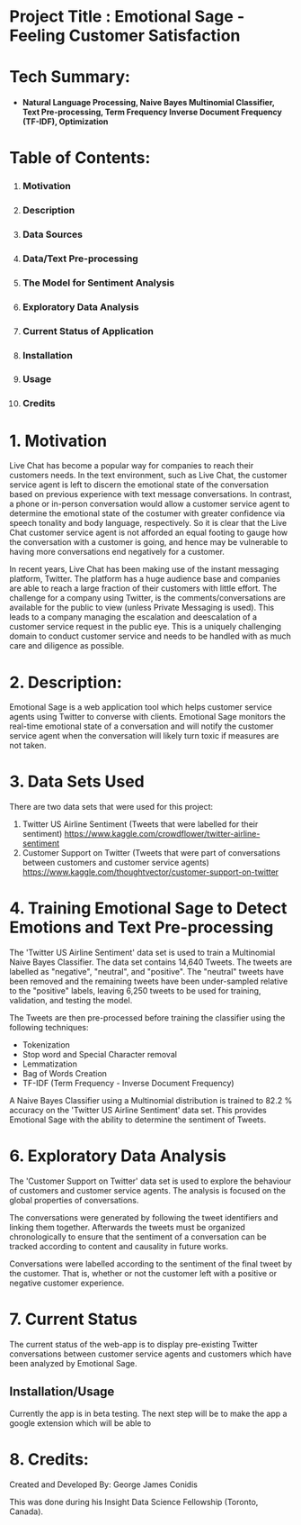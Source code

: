 # Project Title : Emotional Sage - Feeling Customer Satisfaction

# Tech Summary:
* #### **Natural Language Processing, Naive Bayes Multinomial Classifier, Text Pre-processing, Term Frequency Inverse Document Frequency (TF-IDF), Optimization**

# Table of Contents:
1. ### Motivation
2. ### Description
3. ### Data Sources
4. ### Data/Text Pre-processing
5. ### The Model for Sentiment Analysis
6. ### Exploratory Data Analysis
7. ### Current Status of Application
3. ### Installation
4. ### Usage
5. ### Credits


# 1. Motivation

Live Chat has become a popular way for companies to reach their customers needs. In the text environment, such as Live Chat, the customer service agent is left to discern the emotional state of the conversation based on previous experience with text message conversations. In contrast, a phone or in-person conversation would allow a customer service agent to determine the emotional state of the costumer with greater confidence via speech tonality and body language, respectively. So it is clear that the Live Chat customer service agent is not afforded an equal footing to gauge how the conversation with a customer is going, and hence may be vulnerable to having more conversations end negatively for a customer.

In recent years, Live Chat has been making use of the instant messaging platform, Twitter. The platform has a huge audience base and companies are able to reach a large fraction of their customers with little effort. The challenge for a company using Twitter, is the comments/conversations are available for the public to view (unless Private Messaging is used). This leads to a company managing the escalation and deescalation of a customer service request in the public eye. This is a uniquely challenging domain to conduct customer service and needs to be handled with as much care and diligence as possible.

# 2. Description:

Emotional Sage is a web application tool which helps customer service agents using Twitter to converse with clients. Emotional Sage monitors the real-time emotional state of a conversation and will notify the customer service agent when the conversation will likely turn toxic if measures are not taken.

# 3. Data Sets Used

There are two data sets that were used for this project:
1. Twitter US Airline Sentiment (Tweets that were labelled for their sentiment)
https://www.kaggle.com/crowdflower/twitter-airline-sentiment
2. Customer Support on Twitter (Tweets that were part of conversations between customers and customer service agents)
 https://www.kaggle.com/thoughtvector/customer-support-on-twitter

# 4. Training Emotional Sage to Detect Emotions and Text Pre-processing

The 'Twitter US Airline Sentiment' data set is used to train a Multinomial Naive Bayes Classifier. The data set contains 14,640 Tweets. The tweets are labelled as "negative", "neutral", and "positive". The "neutral" tweets have been removed and the remaining tweets have been under-sampled relative to the "positive" labels, leaving 6,250 tweets to be used for training, validation, and testing the model.

The Tweets are then pre-processed before training the classifier using the following techniques:
* Tokenization
* Stop word and Special Character removal
* Lemmatization
* Bag of Words Creation
* TF-IDF (Term Frequency - Inverse Document Frequency)

A Naive Bayes Classifier using a Multinomial distribution is trained to 82.2 % accuracy on the 'Twitter US Airline Sentiment' data set. This provides Emotional Sage with the ability to determine the sentiment of Tweets.

# 6. Exploratory Data Analysis

The 'Customer Support on Twitter' data set is used to explore the behaviour of customers and customer service agents. The analysis is focused on the global properties of conversations.

The conversations were generated by following the tweet identifiers and linking them together. Afterwards the tweets must be organized chronologically to ensure that the sentiment of a conversation can be tracked according to content and causality in future works.

Conversations were labelled according to the sentiment of the final tweet by the customer. That is, whether or not the customer left with a positive or negative customer experience.

# 7. Current Status

The current status of the web-app is to display pre-existing Twitter conversations between customer service agents and customers which have been analyzed by Emotional Sage.

## Installation/Usage

Currently the app is in beta testing. The next step will be to make the app a google extension which will be able to


# 8. Credits:

Created and Developed By: George James Conidis

This was done during his Insight Data Science Fellowship (Toronto, Canada).
